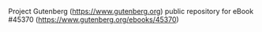 Project Gutenberg (https://www.gutenberg.org) public repository for eBook #45370 (https://www.gutenberg.org/ebooks/45370)
